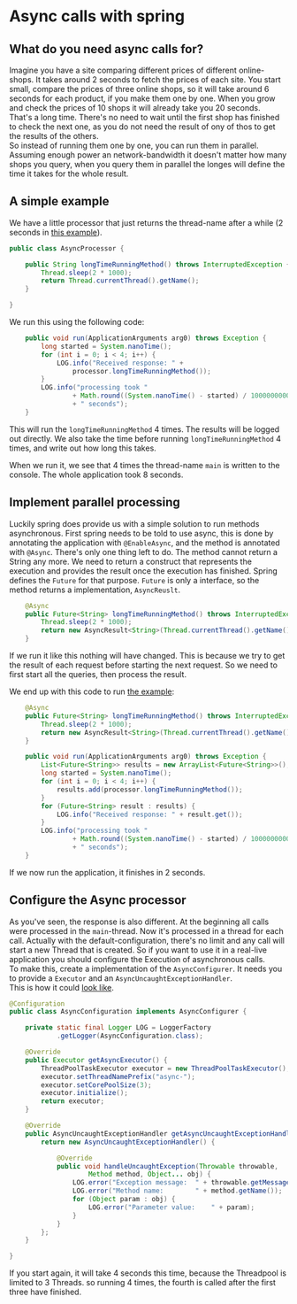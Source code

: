 Async calls with spring
=======================

What do you need async calls for?
---------------------------------

Imagine you have a site comparing different prices of different online-shops.
It takes around 2 seconds to fetch the prices of each site. You start small,
compare the prices of three online shops, so it will take around 6 seconds for
each product, if you make them one by one. When you grow and check the prices
of 10 shops it will already take you 20 seconds.  
That's a long time. There's no need to wait until the first shop has finished
to check the next one, as you do not need the result of ony of thos to get the
results of the others.   
So instead of running them one by one, you can run them in parallel. Assuming
enough power an network-bandwidth it doesn't matter how many shops you query,
when you query them in parallel the longes will define the time it takes for
the whole result.

A simple example
----------------

We have a little processor that just returns the thread-name after a while (2
seconds in [this example][src]).

```java
public class AsyncProcessor {

    public String longTimeRunningMethod() throws InterruptedException {
        Thread.sleep(2 * 1000);
        return Thread.currentThread().getName();
    }

}
```

We run this using the following code:

```java
    public void run(ApplicationArguments arg0) throws Exception {
        long started = System.nanoTime();
        for (int i = 0; i < 4; i++) {
            LOG.info("Received response: " +
                processor.longTimeRunningMethod());
        }
        LOG.info("processing took "
                + Math.round((System.nanoTime() - started) / 1000000000)
                + " seconds");
    }
```

This will run the `longTimeRunningMethod` 4 times. The results will be logged
out directly. We also take the time before running `longTimeRunningMethod` 4
times, and write out how long this takes.

When we run it, we see that 4 times the thread-name `main` is written to the
console. The whole application took 8 seconds.

Implement parallel processing
-----------------------------

Luckily spring does provide us with a simple solution to run methods
asynchronous. First spring needs to be told to use async, this is done by
annotating the application with `@EnableAsync`, and the method is annotated
with `@Async`. There's only one thing left to do. The method cannot return a
String any more. We need to return a construct that represents the execution
and provides the result once the execution has finished. Spring defines the
`Future` for that purpose. `Future` is only a interface, so the method returns
a implementation, `AsyncReuslt`.

```java
    @Async
    public Future<String> longTimeRunningMethod() throws InterruptedException {
        Thread.sleep(2 * 1000);
        return new AsyncResult<String>(Thread.currentThread().getName());
    }
```

If we run it like this nothing will have changed. This is because we try to get
the result of each request before starting the next request. So we need to
first start all the queries, then process the result.

We end up with this code to run [the example][async]:

```java
    @Async
    public Future<String> longTimeRunningMethod() throws InterruptedException {
        Thread.sleep(2 * 1000);
        return new AsyncResult<String>(Thread.currentThread().getName());
    }
```

```java
    public void run(ApplicationArguments arg0) throws Exception {
        List<Future<String>> results = new ArrayList<Future<String>>();
        long started = System.nanoTime();
        for (int i = 0; i < 4; i++) {
            results.add(processor.longTimeRunningMethod());
        }
        for (Future<String> result : results) {
            LOG.info("Received response: " + result.get());
        }
        LOG.info("processing took "
                + Math.round((System.nanoTime() - started) / 1000000000)
                + " seconds");
    }
```

If we now run the application, it finishes in 2 seconds.

Configure the Async processor
-----------------------------

As you've seen, the response is also different. At the beginning all calls were
processed in the `main`-thread. Now it's processed in a thread for each call.
Actually with the default-configuration, there's no limit and any call will
start a new Thread that is created. So if you want to use it in a real-live
application you should configure the Execution of asynchronous calls.  
To make this, create a implementation of the `AsyncConfigurer`. It needs you to
provide a `Executor` and an `AsyncUncaughtExceptionHandler`.  
This is how it could [look like][configured].

```java
@Configuration
public class AsyncConfiguration implements AsyncConfigurer {

    private static final Logger LOG = LoggerFactory
            .getLogger(AsyncConfiguration.class);

    @Override
    public Executor getAsyncExecutor() {
        ThreadPoolTaskExecutor executor = new ThreadPoolTaskExecutor();
        executor.setThreadNamePrefix("async-");
        executor.setCorePoolSize(3);
        executor.initialize();
        return executor;
    }

    @Override
    public AsyncUncaughtExceptionHandler getAsyncUncaughtExceptionHandler() {
        return new AsyncUncaughtExceptionHandler() {

            @Override
            public void handleUncaughtException(Throwable throwable,
                    Method method, Object... obj) {
                LOG.error("Exception message:  " + throwable.getMessage());
                LOG.error("Method name:        " + method.getName());
                for (Object param : obj) {
                    LOG.error("Parameter value:    " + param);
                }
            }
        };
    }

}
```

If you start again, it will take 4 seconds this time, because the Threadpool is
limited to 3 Threads. so running 4 times, the fourth is called after the first
three have finished.

[src]:        https://github.com/javacasts/jc0004-spring-async/tree/src "Source example"
[async]:      https://github.com/javacasts/jc0004-spring-async/tree/async "Async example"
[configured]: https://github.com/javacasts/jc0004-spring-async/tree/configured "Configured async example"

